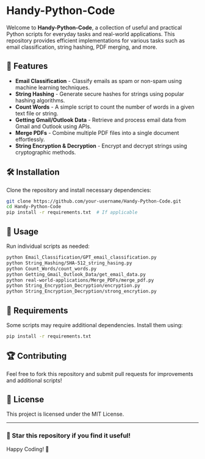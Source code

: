 # Handy-Python-Code

Welcome to **Handy-Python-Code**, a collection of useful and practical Python scripts for everyday tasks and real-world applications. This repository provides efficient implementations for various tasks such as email classification, string hashing, PDF merging, and more.

## 📌 Features
- **Email Classification** - Classify emails as spam or non-spam using machine learning techniques.
- **String Hashing** - Generate secure hashes for strings using popular hashing algorithms.
- **Count Words** - A simple script to count the number of words in a given text file or string.
- **Getting Gmail/Outlook Data** - Retrieve and process email data from Gmail and Outlook using APIs.
- **Merge PDFs** - Combine multiple PDF files into a single document effortlessly.
- **String Encryption & Decryption** - Encrypt and decrypt strings using cryptographic methods.


## 🛠 Installation
Clone the repository and install necessary dependencies:
```sh
git clone https://github.com/your-username/Handy-Python-Code.git
cd Handy-Python-Code
pip install -r requirements.txt  # If applicable
```

## 🚀 Usage
Run individual scripts as needed:
```sh
python Email_Classification/GPT_email_classification.py
python String_Hashing/SHA-512_string_hasing.py
python Count_Words/count_words.py
python Getting_Gmail_Outlook_Data/get_email_data.py
python real-world-applications/Merge_PDFs/merge_pdf.py
python String_Encryption_Decryption/encryption.py
python String_Encryption_Decryption/strong_encrytion.py
```

## 📜 Requirements
Some scripts may require additional dependencies. Install them using:
```sh
pip install -r requirements.txt
```

## 🏆 Contributing
Feel free to fork this repository and submit pull requests for improvements and additional scripts!

## 📜 License
This project is licensed under the MIT License.

---
### 🌟 Star this repository if you find it useful!
Happy Coding! 🚀

